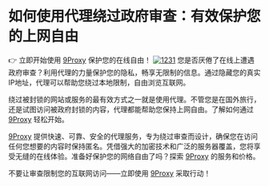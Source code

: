 # 如何使用代理绕过政府审查：有效保护您的上网自由
👉 立即开始使用 [9Proxy](https://the9proxy.short.gy/github-homepage-chloe321) 保护您的在线自由！
<a href='https://postimages.org/' target='_blank'><img src='https://i.postimg.cc/dVtwTkRT/1231.webp' border='0' alt='1231'/></a>
您是否厌倦了在线上遭遇政府审查？利用代理的力量保护您的隐私，畅享无限制的信息。通过隐藏您的真实IP地址，代理可以帮助您绕过本地限制，自由浏览互联网。

绕过被封锁的网站或服务的最有效方式之一就是使用代理。不管您是在国外旅行，还是试图访问被政府封锁的内容，代理都能帮助您保持上网自由。了解如何通过 [9Proxy](https://the9proxy.short.gy/github-homepage-chloe321) 轻松开始。

[9Proxy](https://the9proxy.short.gy/github-homepage-chloe321) 提供快速、可靠、安全的代理服务，专为绕过审查而设计，确保您在访问任何您想要的内容时保持匿名。凭借强大的加密技术和广泛的服务器覆盖，您将享受无缝的在线体验。准备好保护您的网络自由了吗？探索 [9Proxy](https://the9proxy.short.gy/github-pricing-chloe321) 的服务和价格。

不要让审查限制您的互联网访问——立即使用 [9Proxy](https://the9proxy.short.gy/github-homepage-chloe321) 采取行动！
